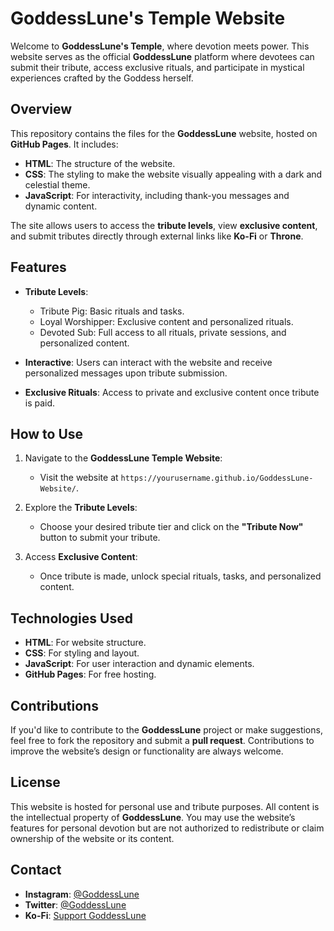 # GoddessLune's Temple Website

Welcome to **GoddessLune's Temple**, where devotion meets power. This website serves as the official **GoddessLune** platform where devotees can submit their tribute, access exclusive rituals, and participate in mystical experiences crafted by the Goddess herself.

## Overview

This repository contains the files for the **GoddessLune** website, hosted on **GitHub Pages**. It includes:
- **HTML**: The structure of the website.
- **CSS**: The styling to make the website visually appealing with a dark and celestial theme.
- **JavaScript**: For interactivity, including thank-you messages and dynamic content.

The site allows users to access the **tribute levels**, view **exclusive content**, and submit tributes directly through external links like **Ko-Fi** or **Throne**.

## Features

- **Tribute Levels**: 
  - Tribute Pig: Basic rituals and tasks.
  - Loyal Worshipper: Exclusive content and personalized rituals.
  - Devoted Sub: Full access to all rituals, private sessions, and personalized content.
  
- **Interactive**: Users can interact with the website and receive personalized messages upon tribute submission.

- **Exclusive Rituals**: Access to private and exclusive content once tribute is paid.

## How to Use

1. Navigate to the **GoddessLune Temple Website**:
   - Visit the website at `https://yourusername.github.io/GoddessLune-Website/`.
   
2. Explore the **Tribute Levels**: 
   - Choose your desired tribute tier and click on the **"Tribute Now"** button to submit your tribute.

3. Access **Exclusive Content**:
   - Once tribute is made, unlock special rituals, tasks, and personalized content.

## Technologies Used

- **HTML**: For website structure.
- **CSS**: For styling and layout.
- **JavaScript**: For user interaction and dynamic elements.
- **GitHub Pages**: For free hosting.

## Contributions

If you'd like to contribute to the **GoddessLune** project or make suggestions, feel free to fork the repository and submit a **pull request**. Contributions to improve the website’s design or functionality are always welcome.

## License

This website is hosted for personal use and tribute purposes. All content is the intellectual property of **GoddessLune**. You may use the website’s features for personal devotion but are not authorized to redistribute or claim ownership of the website or its content.

## Contact

- **Instagram**: [@GoddessLune](https://instagram.com/goddesslune)
- **Twitter**: [@GoddessLune](https://twitter.com/goddesslune)
- **Ko-Fi**: [Support GoddessLune](https://ko-fi.com/goddesslune)
